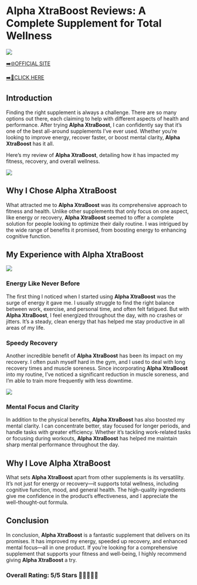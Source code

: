 # **Alpha XtraBoost Reviews**: A Complete Supplement for Total Wellness

[![](https://static.vecteezy.com/system/resources/thumbnails/019/896/014/small/buy-now-gradient-button-with-cart-symbol-buy-now-illustration-png.png)](https://edetoop.top/lander/sugarpreland-1/alphaxtraboost.html) 

[➡️🌐OFFICIAL SITE](https://edetoop.top/lander/sugarpreland-1/alphaxtraboost.html) 

[➡️🔗CLICK HERE](https://edetoop.top/lander/sugarpreland-1/alphaxtraboost.html) 


## Introduction

Finding the right supplement is always a challenge. There are so many options out there, each claiming to help with different aspects of health and performance. After trying **Alpha XtraBoost**, I can confidently say that it’s one of the best all-around supplements I’ve ever used. Whether you’re looking to improve energy, recover faster, or boost mental clarity, **Alpha XtraBoost** has it all.

Here’s my review of **Alpha XtraBoost**, detailing how it has impacted my fitness, recovery, and overall wellness.

[![](https://wallpapers.com/images/hd/red-order-now-button-udg4jcj4arvn8b0n-2.png)](https://edetoop.top/lander/sugarpreland-1/alphaxtraboost.html)  

## Why I Chose **Alpha XtraBoost**

What attracted me to **Alpha XtraBoost** was its comprehensive approach to fitness and health. Unlike other supplements that only focus on one aspect, like energy or recovery, **Alpha XtraBoost** seemed to offer a complete solution for people looking to optimize their daily routine. I was intrigued by the wide range of benefits it promised, from boosting energy to enhancing cognitive function.

## My Experience with **Alpha XtraBoost**

[![](https://static.vecteezy.com/system/resources/thumbnails/019/896/014/small/buy-now-gradient-button-with-cart-symbol-buy-now-illustration-png.png)](https://edetoop.top/lander/sugarpreland-1/alphaxtraboost.html)

### Energy Like Never Before

The first thing I noticed when I started using **Alpha XtraBoost** was the surge of energy it gave me. I usually struggle to find the right balance between work, exercise, and personal time, and often felt fatigued. But with **Alpha XtraBoost**, I feel energized throughout the day, with no crashes or jitters. It’s a steady, clean energy that has helped me stay productive in all areas of my life.

### Speedy Recovery

Another incredible benefit of **Alpha XtraBoost** has been its impact on my recovery. I often push myself hard in the gym, and I used to deal with long recovery times and muscle soreness. Since incorporating **Alpha XtraBoost** into my routine, I’ve noticed a significant reduction in muscle soreness, and I’m able to train more frequently with less downtime.

[![](https://wallpapers.com/images/hd/red-order-now-button-udg4jcj4arvn8b0n-2.png)](https://edetoop.top/lander/sugarpreland-1/alphaxtraboost.html)  

### Mental Focus and Clarity

In addition to the physical benefits, **Alpha XtraBoost** has also boosted my mental clarity. I can concentrate better, stay focused for longer periods, and handle tasks with greater efficiency. Whether it’s tackling work-related tasks or focusing during workouts, **Alpha XtraBoost** has helped me maintain sharp mental performance throughout the day.

## Why I Love **Alpha XtraBoost**

What sets **Alpha XtraBoost** apart from other supplements is its versatility. It’s not just for energy or recovery—it supports total wellness, including cognitive function, mood, and general health. The high-quality ingredients give me confidence in the product’s effectiveness, and I appreciate the well-thought-out formula.

## Conclusion

In conclusion, **Alpha XtraBoost** is a fantastic supplement that delivers on its promises. It has improved my energy, speeded up recovery, and enhanced mental focus—all in one product. If you’re looking for a comprehensive supplement that supports your fitness and well-being, I highly recommend giving **Alpha XtraBoost** a try.

### Overall Rating: 5/5 Stars 🌟🌟🌟🌟🌟
